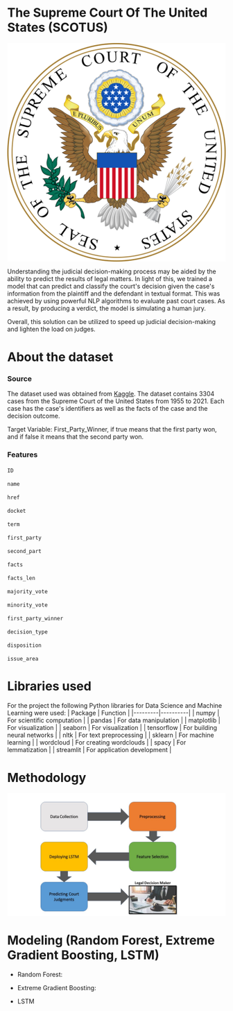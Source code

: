 # The Supreme Court Of The United States (SCOTUS)

<img src="images/scotus_seal.png" alt="scotus image" style="display: block; margin-left: auto; margin-right: auto"/>

Understanding the judicial decision-making process may be aided by the ability to predict the results of legal matters. In light of this, we trained a model that can predict and classify the court's decision given the case's information from the plaintiff and the defendant in textual format. This was achieved by using powerful NLP algorithms to evaluate past court cases. As a result, by producing a verdict, the model is simulating a human jury. 

Overall, this solution can be utilized to speed up judicial decision-making and lighten the load on judges.

# About the dataset

### Source

The dataset used was obtained from [Kaggle](https://www.kaggle.com/datasets/deepcontractor/supreme-court-judgment-prediction).
The dataset contains 3304 cases from the Supreme Court of the United States from 1955 to 2021. Each case has the case's identifiers as well as the facts of the case and the decision outcome.

Target Variable: First_Party_Winner, if true means that the first party won, and if false it means that the second party won.

### Features

`ID`

`name`

`href`

`docket`

`term`

`first_party`

`second_part`

`facts`

`facts_len`

`majority_vote`

`minority_vote`

`first_party_winner`

`decision_type`

`disposition`

`issue_area`

# Libraries used

For the project the following Python libraries for Data Science and Machine Learning were used:
| Package | Function |
|---------|----------|
| numpy | For scientific computation |
| pandas | For data manipulation |
| matplotlib | For visualization |
| seaborn | For visualization |
| tensorflow | For building neural networks |
| nltk | For text preprocessing |
| sklearn | For machine learning |
| wordcloud | For creating wordclouds |
| spacy | For lemmatization |
| streamlit | For application development |

# Methodology

<img src="images/methodology.jpg" alt="framework" style="display: block; margin-left: auto; margin-right: auto"/>


# Modeling (Random Forest, Extreme Gradient Boosting, LSTM)

- Random Forest:

- Extreme Gradient Boosting:

- LSTM
